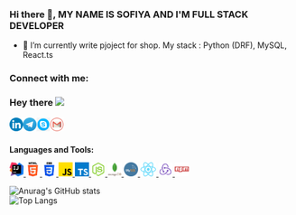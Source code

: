 ### Hi there 👋, MY NAME IS SOFIYA AND I'M FULL STACK DEVELOPER

- 🌱 I’m currently write pjoject for shop. My stack : Python (DRF), MySQL, React.ts
<!--
**SofiyaYehorova/SofiyaYehorova** is a ✨ _special_ ✨ repository because its `README.md` (this file) appears on your GitHub profile.

Here are some ideas to get you started:

- 🔭 I’m currently working on ...

- 👯 I’m looking to collaborate on ...
- 🤔 I’m looking for help with ...
- 💬 Ask me about ...
- 📫 How to reach me: ...
- 😄 Pronouns: ...
- ⚡ Fun fact: ...
-->
### Connect with me:
### Hey there <img src="https://media.giphy.com/media/hvRJCLFzcasrR4ia7z/giphy.gif" height="25">
<a href=https://www.linkedin.com/in/sofiya-yehorova-125700216/>
  <img align="left" alt="Linkdin" width="24px" src="https://github.com/SofiyaYehorova/icons/blob/master/contacts/linkedin.png" />
</a>
<a href="https://t.me/@SofiyaYehorova">
  <img align="left" alt="Telegram" width="24px" src="https://github.com/SofiyaYehorova/icons/blob/master/contacts/telegram.jpeg" />
</a>

[//]: # (<a href="https://www.facebook.com/sofiya.yehorova">)

[//]: # (  <img align="left" alt="Facebook" width="24px" src="https://github.com/SofiyaYehorova/icons/blob/main/facebook.png" />)

[//]: # (</a>)
[//]: # ("Link text":skype:<sofiya-yehorova>)

[//]: # ("Link text":sip:<sofiya-yehorova>)
<a href="sofiya-yehorova">
  <img title="sofiya-yehorova" align="left" alt="Skype" width="24px" src="https://github.com/SofiyaYehorova/icons/blob/master/contacts/skype.png" />
</a>
<a href="mailto:yehorova66@gmail.com">
  <img align="left" alt="Mail" width="24px" src="https://github.com/SofiyaYehorova/icons/blob/master/contacts/gmail1.png" />
</a>

<br />
<br />

**Languages and Tools:**

<a href="https://github.com/SofiyaYehorova/icons/blob/master/skills/intellig.jpeg">
<img height="25" title="IntelliJIDEA" src="https://github.com/SofiyaYehorova/icons/blob/master/skills/intellig.jpeg">
</a>
<a href="https://github.com/SofiyaYehorova/icons/blob/master/skills/html.png">
<img height="25" title="HTML5" src="https://github.com/SofiyaYehorova/icons/blob/master/skills/html.png">
</a>
<a href="https://github.com/SofiyaYehorova/icons/blob/master/skills/css.png">
<img height="25" title="CSS" src="https://github.com/SofiyaYehorova/icons/blob/master/skills/css.png">
</a>
<a href="https://github.com/SofiyaYehorova/icons/blob/master/skills/js.png">
  <img height="25" title="JavaScript" src="https://github.com/SofiyaYehorova/icons/blob/master/skills/js.png">
</a>
<a href="https://github.com/SofiyaYehorova/icons/blob/master/skills/ts.png">
  <img height="25" title="TypeScript" src="https://github.com/SofiyaYehorova/icons/blob/master/skills/ts.png">
</a>
<a href="https://github.com/SofiyaYehorova/icons/blob/master/skills/nodejs.png">
  <img height="25" title="NodeJs" src="https://github.com/SofiyaYehorova/icons/blob/master/skills/nodejs.png">
</a>
<a href="https://github.com/SofiyaYehorova/icons/blob/master/skills/mongo.png">
  <img height="25" title="MongoDB" src="https://github.com/SofiyaYehorova/icons/blob/master/skills/mongo.png">
</a>
<a href="https://github.com/SofiyaYehorova/icons/blob/master/skills/mySQL.png">
  <img height="25" title="MySQL" src="https://github.com/SofiyaYehorova/icons/blob/master/skills/mySQL.png">
</a>
<a href="https://github.com/SofiyaYehorova/icons/blob/master/skills/react.png">
  <img height="25" title="React" src="https://github.com/SofiyaYehorova/icons/blob/master/skills/react.png">
</a>
<a href="https://github.com/SofiyaYehorova/icons/blob/master/skills/redux.png">
  <img height="25" title="Redux" src="https://github.com/SofiyaYehorova/icons/blob/master/skills/redux.png">
</a>
<a href="https://github.com/SofiyaYehorova/icons/blob/master/skills/npm.png">
  <img height="25" title="npm" src="https://github.com/SofiyaYehorova/icons/blob/master/skills/npm.png">
</a>

<br/>


![Anurag's GitHub stats](https://github-readme-stats.vercel.app/api?username=SofiyaYehorova)
<br/>
![Top Langs](https://github-readme-stats.vercel.app/api/top-langs/?username=SofiyaYehorova)

[//]: # (<a href="https://github.com/feden2906/icons/blob/main/skils/NodeJS.png">)

[//]: # (<!-- <a href="https://github.com/SofiyaYehorova/icons/blob/master/skills/VisualStudioCode.png">)

[//]: # (  <img height="25" title="VSC" src="https://github.com/SofiyaYehorova/icons/blob/master/skills/VisualStudioCode.png">)

[//]: # (</a> -->)
[//]: # (  <img height="25" title="NestJs" src="https://github.com/feden2906/icons/blob/main/skils/nestjs.png">)

[//]: # (</a>)


[//]: # (<a href="https://github.com/SofiyaYehorova/icons/blob/main/skils/docker.png">)

[//]: # (  <img height="25" title="Docker" src="https://github.com/SofiyaYehorova/icons/blob/main/skils/docker.png">)

[//]: # (</a>)


[//]: # (<a href="https://github.com/feden2906/icons/blob/main/skils/Angular.png">)

[//]: # (  <img height="25" title="Angular" src="https://github.com/feden2906/icons/blob/main/skils/Angular.png">)

[//]: # (</a>)
[//]: # (<a href="https://github.com/SofiyaYehorova/icons/blob/main/skils/Vue.png">)

[//]: # (  <img height="25" title="Vue" src="https://github.com/SofiyaYehorova/icons/blob/main/skils/Vue.png">)

[//]: # (</a>)
[//]: # (<a href="https://github.com/feden2906/icons/blob/main/skils/yarn.png">)

[//]: # (  <img height="25" title="yarn" src="https://github.com/feden2906/icons/blob/main/skils/yarn.png">)

[//]: # (</a>)


[//]: # (<br />)

[//]: # (<br />)

[//]: # (**Activity for the last week :**)

[//]: # ()
[//]: # (<div> )

[//]: # (  <img align="right" width="310px" src="https://github-readme-stats.vercel.app/api?username=SofiyaYehorova&show_icons=true" alt="myGitStats" > )

[//]: # (</div>)

[//]: # ()
[//]: # ()
[//]: # (<!--START_SECTION:waka-->)

[//]: # ()
[//]: # (```text)

[//]: # (TypeScript       28 hrs 31 mins  █████████████████████▒░░░   85.27 %)

[//]: # (JSON             1 hr 53 mins    █▒░░░░░░░░░░░░░░░░░░░░░░░   05.67 %)

[//]: # (JavaScript       1 hr 43 mins    █▒░░░░░░░░░░░░░░░░░░░░░░░   05.18 %)

[//]: # (HTML             26 mins         ▒░░░░░░░░░░░░░░░░░░░░░░░░   01.34 %)

[//]: # (Bash             24 mins         ▒░░░░░░░░░░░░░░░░░░░░░░░░   01.21 %)

[//]: # (Text             21 mins         ▒░░░░░░░░░░░░░░░░░░░░░░░░   01.07 %)

[//]: # (```)

[//]: # ()
[//]: # (<!--END_SECTION:waka-->)
